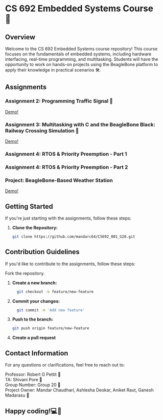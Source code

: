 # CS 692 Embedded Systems Course 🚀

## Overview

Welcome to the CS 692 Embedded Systems course repository! This course focuses on the fundamentals of embedded systems, including hardware interfacing, real-time programming, and multitasking. Students will have the opportunity to work on hands-on projects using the BeagleBone platform to apply their knowledge in practical scenarios 🛠️.

## Assignments

### Assignment 2: Programming Traffic Signal 🚦
[Demo!](https://github.com/mandarc64/CS692_001_G20/blob/main/Ass2/G20Ass2.mp4)

### Assignment 3: Multitasking with C and the BeagleBone Black: Railway Crossing Simulation 🚉
[Demo!](https://drive.google.com/file/d/1EsHvuihGavH0Cx7RsbNUYYHDHDx1GRtq/view?usp=sharing)

### Assignment 4: RTOS & Priority Preemption - Part 1

### Assignment 4: RTOS & Priority Preemption - Part 2

### Project: BeagleBone-Based Weather Station 
[Demo!](https://drive.google.com/file/d/1Ji34xWXW-_yL10AchFpvq3xL-OhcE11y/view)


## Getting Started

If you're just starting with the assignments, follow these steps:

1. **Clone the Repository:**
   ```bash
   git clone https://github.com/mandarc64/CS692_001_G20.git

## Contribution Guidelines

If you'd like to contribute to the assignments, follow these steps:

Fork the repository.
1. **Create a new branch:**
   ```bash
     git checkout -b feature/new-feature
   
2. **Commit your changes:**
   ```bash
     git commit -m 'Add new feature'
3. **Push to the branch:**
   ```bash
   git push origin feature/new-feature

4. **Create a pull request**

## Contact Information
For any questions or clarifications, feel free to reach out to:

Professor: Robert G Pettit  📧 <br>
TA: Shivani Pore 📧  <br>
Group Number: Group 20  📧 <br>
Project Owner: Mandar Chaudhari, Ashlesha Deokar, Aniket Raut, Ganesh Madarasu 📧 

## Happy coding!💻🔧

